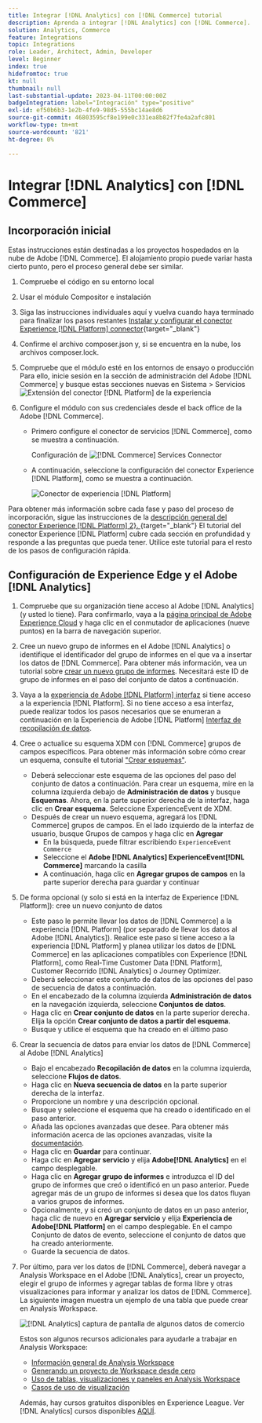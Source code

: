```yaml
---
title: Integrar [!DNL Analytics] con [!DNL Commerce] tutorial
description: Aprenda a integrar [!DNL Analytics] con [!DNL Commerce].
solution: Analytics, Commerce
feature: Integrations
topic: Integrations
role: Leader, Architect, Admin, Developer
level: Beginner
index: true
hidefromtoc: true
kt: null
thumbnail: null
last-substantial-update: 2023-04-11T00:00:00Z
badgeIntegration: label="Integración" type="positive"
exl-id: ef50b6b3-1e2b-4fe9-98d5-555bc14ae8d6
source-git-commit: 46803595cf8e199e0c331ea8b82f7fe4a2afc801
workflow-type: tm+mt
source-wordcount: '821'
ht-degree: 0%

---
```


# Integrar [!DNL Analytics] con [!DNL Commerce]

## Incorporación inicial

Estas instrucciones están destinadas a los proyectos hospedados en la nube de Adobe [!DNL Commerce]. El alojamiento propio puede variar hasta cierto punto, pero el proceso general debe ser similar.

1. Compruebe el código en su entorno local
1. Usar el módulo Compositor e instalación
1. Siga las instrucciones individuales aquí y vuelva cuando haya terminado para finalizar los pasos restantes
   [Instalar y configurar el conector Experience [!DNL Platform] connector](https://experienceleague.adobe.com/docs/commerce-merchant-services/experience-platform-connector/fundamentals/install.html?lang=es){target="_blank"}


1. Confirme el archivo composer.json y, si se encuentra en la nube, los archivos composer.lock.
1. Compruebe que el módulo esté en los entornos de ensayo o producción
Para ello, inicie sesión en la sección de administración del Adobe [!DNL Commerce] y busque estas secciones nuevas en Sistema > Servicios
   ![Extensión del conector [!DNL Platform] de la experiencia](./assets/analytics-commerce/admin-view-experience-platform-commector-extension.png)

1. Configure el módulo con sus credenciales desde el back office de la Adobe [!DNL Commerce].
   * Primero configure el conector de servicios [!DNL Commerce], como se muestra a continuación.

     Configuración de ![[!DNL Commerce] Services Connector](./assets/analytics-commerce/commerce-services-connector-setup.png)
   * A continuación, seleccione la configuración del conector Experience [!DNL Platform], como se muestra a continuación.

     ![Conector de experiencia [!DNL Platform]](./assets/analytics-commerce/experience-platform-connector.png)

Para obtener más información sobre cada fase y paso del proceso de incorporación, sigue las instrucciones de la [descripción general del conector Experience [!DNL Platform] 2&rbrace;. ](https://experienceleague.adobe.com/docs/commerce-merchant-services/experience-platform-connector/overview.html?lang=es){target="_blank"} El tutorial del conector Experience [!DNL Platform] cubre cada sección en profundidad y responde a las preguntas que pueda tener. Utilice este tutorial para el resto de los pasos de configuración rápida.

## Configuración de Experience Edge y el Adobe [!DNL Analytics]

1. Compruebe que su organización tiene acceso al Adobe [!DNL Analytics] (y usted lo tiene). Para confirmarlo, vaya a la [página principal de Adobe Experience Cloud](https://experience.adobe.com/) y haga clic en el conmutador de aplicaciones (nueve puntos) en la barra de navegación superior.

1. Cree un nuevo grupo de informes en el Adobe [!DNL Analytics] o identifique el identificador del grupo de informes en el que va a insertar los datos de [!DNL Commerce]. Para obtener más información, vea un tutorial sobre [crear un nuevo grupo de informes](https://experienceleague.adobe.com/docs/analytics-learn/tutorials/intro-to-analytics/analytics-basics/understanding-and-creating-report-suites.html?lang=es). Necesitará este ID de grupo de informes en el paso del conjunto de datos a continuación.

1. Vaya a la [experiencia de Adobe [!DNL Platform] interfaz](https://platform.adobe.com) si tiene acceso a la experiencia [!DNL Platform]. Si no tiene acceso a esa interfaz, puede realizar todos los pasos necesarios que se enumeran a continuación en la Experiencia de Adobe [!DNL Platform] [Interfaz de recopilación de datos](https://experience.adobe.com/#/data-collection).

1. Cree o actualice su esquema XDM con [!DNL Commerce] grupos de campos específicos. Para obtener más información sobre cómo crear un esquema, consulte el tutorial [&quot;Crear esquemas&quot;](https://experienceleague.adobe.com/docs/platform-learn/tutorials/schemas/create-schemas.html?lang=es).
   * Deberá seleccionar este esquema de las opciones del paso del conjunto de datos a continuación. Para crear un esquema, mire en la columna izquierda debajo de **Administración de datos** y busque **Esquemas**. Ahora, en la parte superior derecha de la interfaz, haga clic en **Crear esquema**. Seleccione ExperienceEvent de XDM.
   * Después de crear un nuevo esquema, agregará los [!DNL Commerce] grupos de campos. En el lado izquierdo de la interfaz de usuario, busque Grupos de campos y haga clic en **Agregar**
      * En la búsqueda, puede filtrar escribiendo `ExperienceEvent Commerce`
      * Seleccione el **Adobe [!DNL Analytics] ExperienceEvent[!DNL Commerce]** marcando la casilla
      * A continuación, haga clic en **Agregar grupos de campos** en la parte superior derecha para guardar y continuar

1. De forma opcional (y solo si está en la interfaz de Experience [!DNL Platform]): cree un nuevo conjunto de datos
   * Este paso le permite llevar los datos de [!DNL Commerce] a la experiencia [!DNL Platform] (por separado de llevar los datos al Adobe [!DNL Analytics]). Realice este paso si tiene acceso a la experiencia [!DNL Platform] y planea utilizar los datos de [!DNL Commerce] en las aplicaciones compatibles con Experience [!DNL Platform], como Real-Time Customer Data [!DNL Platform], Customer Recorrido [!DNL Analytics] o Journey Optimizer.
   * Deberá seleccionar este conjunto de datos de las opciones del paso de secuencia de datos a continuación.
   * En el encabezado de la columna izquierda **Administración de datos** en la navegación izquierda, seleccione **Conjuntos de datos**.
   * Haga clic en **Crear conjunto de datos** en la parte superior derecha. Elija la opción **Crear conjunto de datos a partir del esquema**.
   * Busque y utilice el esquema que ha creado en el último paso

1. Crear la secuencia de datos para enviar los datos de [!DNL Commerce] al Adobe [!DNL Analytics]
   * Bajo el encabezado **Recopilación de datos** en la columna izquierda, seleccione **Flujos de datos**.
   * Haga clic en **Nueva secuencia de datos** en la parte superior derecha de la interfaz.
   * Proporcione un nombre y una descripción opcional.
   * Busque y seleccione el esquema que ha creado o identificado en el paso anterior.
   * Añada las opciones avanzadas que desee. Para obtener más información acerca de las opciones avanzadas, visite la [documentación](https://experienceleague.adobe.com/docs/experience-platform/datastreams/configure.html?lang=es).
   * Haga clic en **Guardar** para continuar.
   * Haga clic en **Agregar servicio** y elija **Adobe[!DNL Analytics]** en el campo desplegable.
   * Haga clic en **Agregar grupo de informes** e introduzca el ID del grupo de informes que creó o identificó en un paso anterior. Puede agregar más de un grupo de informes si desea que los datos fluyan a varios grupos de informes.
   * Opcionalmente, y si creó un conjunto de datos en un paso anterior, haga clic de nuevo en **Agregar servicio** y elija **Experiencia de Adobe[!DNL Platform]** en el campo desplegable. En el campo Conjunto de datos de evento, seleccione el conjunto de datos que ha creado anteriormente.
   * Guarde la secuencia de datos.

1. Por último, para ver los datos de [!DNL Commerce], deberá navegar a Analysis Workspace en el Adobe [!DNL Analytics], crear un proyecto, elegir el grupo de informes y agregar tablas de forma libre y otras visualizaciones para informar y analizar los datos de [!DNL Commerce]. La siguiente imagen muestra un ejemplo de una tabla que puede crear en Analysis Workspace.

   ![[!DNL Analytics] captura de pantalla de algunos datos de comercio](./assets/analytics-commerce/analytics-screenshot-commerce-items.png)

   Estos son algunos recursos adicionales para ayudarle a trabajar en Analysis Workspace:

   * [Información general de Analysis Workspace](https://experienceleague.adobe.com/docs/analytics-learn/tutorials/analysis-workspace/analysis-workspace-basics/analysis-workspace-overview.html?lang=es)
   * [Generando un proyecto de Workspace desde cero](https://experienceleague.adobe.com/docs/analytics-learn/tutorials/analysis-workspace/analysis-workspace-basics/building-a-workspace-project-from-scratch.html?lang=es)
   * [Uso de tablas, visualizaciones y paneles en Analysis Workspace](https://experienceleague.adobe.com/docs/analytics-learn/tutorials/analysis-workspace/using-panels/using-tables-visualizations-and-panels.html?lang=es)
   * [Casos de uso de visualización](https://experienceleague.adobe.com/docs/analytics-learn/tutorials/analysis-workspace/visualizations/visualization-use-cases.html?lang=es)

   Además, hay cursos gratuitos disponibles en Experience League. Ver [!DNL Analytics] cursos disponibles [AQUÍ](https://experienceleague.adobe.com/es?lang=en&amp;Solution=Analytics#courses).
